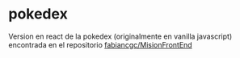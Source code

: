 # pokedex

Version en react de la pokedex (originalmente en vanilla javascript) encontrada en el repositorio [fabiancgc/MisionFrontEnd](https://github.com/fabiancgc12/MisionFrontEnd)
